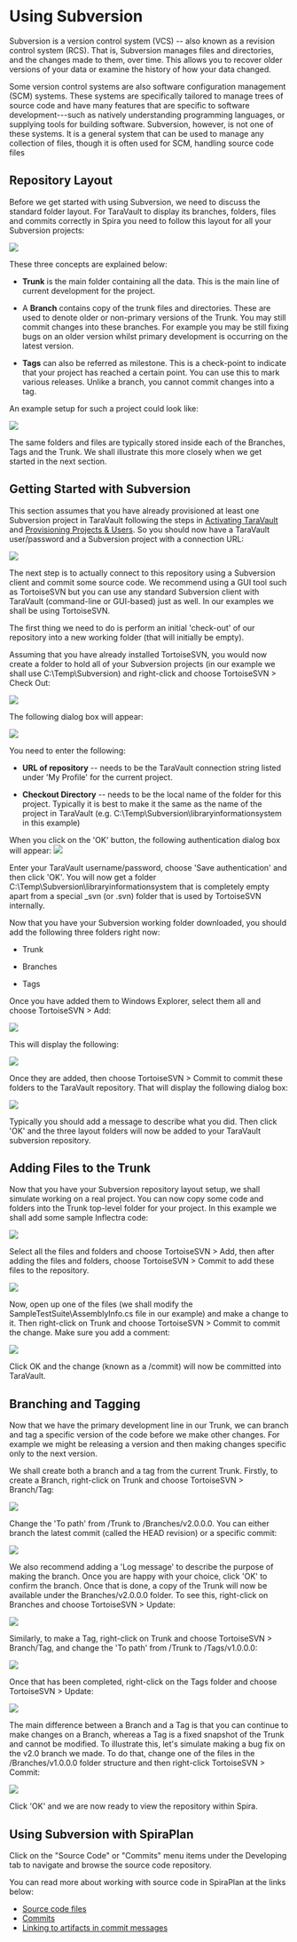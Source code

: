# Using Subversion

Subversion is a version control system (VCS) -- also known as a revision control system (RCS). That is, Subversion manages files and directories, and the changes made to them, over time. This allows you to recover older versions of your data or examine the history of how your data changed.

Some version control systems are also software configuration management (SCM) systems. These systems are specifically tailored to manage trees of source code and have many features that are specific to software development---such as natively understanding programming languages, or supplying tools for building software. Subversion, however, is not one of these systems. It is a general system that can be used to manage any collection of files, though it is often used for SCM, handling source code files


## Repository Layout

Before we get started with using Subversion, we need to discuss the standard folder layout. For TaraVault to display its branches, folders, files and commits correctly in Spira you need to follow this layout for all your Subversion projects:

 ![](img/Using_Subversion_19.png)  

These three concepts are explained below:

-   **Trunk** is the main folder containing all the data. This is the main line of current development for the project.

-   A **Branch** contains copy of the trunk files and directories. These are used to denote older or non-primary versions of the Trunk. You may still commit changes into these branches. For example you may be still fixing bugs on an older version whilst primary development is occurring on the latest version.

-   **Tags** can also be referred as milestone. This is a check-point to indicate that your project has reached a certain point. You can use this to mark various releases. Unlike a branch, you cannot commit changes into a tag.

An example setup for such a project could look like:

![](img/Using_Subversion_20.png)

The same folders and files are typically stored inside each of the Branches, Tags and the Trunk. We shall illustrate this more closely when we get started in the next section.


## Getting Started with Subversion

This section assumes that you have already provisioned at least one Subversion project in TaraVault following the steps in [Activating TaraVault](../Activating-TaraVault/) and 
[Provisioning Projects & Users](../Provisioning-Projects-&-Users/). So you should now have a TaraVault user/password and a Subversion project with a connection URL:

![](img/Using_Subversion_21.png)

The next step is to actually connect to this repository using a Subversion client and commit some source code. We recommend using a GUI tool such as TortoiseSVN but you can use any standard Subversion client with TaraVault (command-line or GUI-based) just as well. In our examples we shall be using TortoiseSVN.

The first thing we need to do is perform an initial 'check-out' of our repository into a new working folder (that will initially be empty).

Assuming that you have already installed TortoiseSVN, you would now create a folder to hold all of your Subversion projects (in our example we shall use C:\\Temp\\Subversion) and right-click and choose TortoiseSVN \> Check Out:

![](img/Using_Subversion_22.png)

The following dialog box will appear:

![](img/Using_Subversion_23.png)

You need to enter the following:

-   **URL of repository** -- needs to be the TaraVault connection string listed under 'My Profile' for the current project.

-   **Checkout Directory** -- needs to be the local name of the folder for this project. Typically it is best to make it the same as the name of the project in TaraVault (e.g. C:\\Temp\\Subversion\\libraryinformationsystem in this example)

When you click on the 'OK' button, the following authentication dialog box will appear:
![](img/Using_Subversion_24.png)

Enter your TaraVault username/password, choose 'Save authentication' and then click 'OK'. You will now get a folder C:\\Temp\\Subversion\\libraryinformationsystem that is completely empty apart from a special \_svn (or .svn) folder that is used by TortoiseSVN internally.

Now that you have your Subversion working folder downloaded, you should add the following three folders right now:

-   Trunk

-   Branches

-   Tags

Once you have added them to Windows Explorer, select them all and choose TortoiseSVN \> Add:

![](img/Using_Subversion_25.png)

This will display the following:

![](img/Using_Subversion_26.png)

Once they are added, then choose TortoiseSVN \> Commit to commit these folders to the TaraVault repository. That will display the following dialog box:

![](img/Using_Subversion_27.png)

Typically you should add a message to describe what you did. Then click
'OK' and the three layout folders will now be added to your TaraVault subversion repository.


## Adding Files to the Trunk

Now that you have your Subversion repository layout setup, we shall simulate working on a real project. You can now copy some code and folders into the Trunk top-level folder for your project. In this example we shall add some sample Inflectra code:

![](img/Using_Subversion_28.png)

Select all the files and folders and choose TortoiseSVN \> Add, then after adding the files and folders, choose TortoiseSVN \> Commit to add these files to the repository.

![](img/Using_Subversion_29.png)

Now, open up one of the files (we shall modify the SampleTestSuite\\AssemblyInfo.cs file in our example) and make a change to it. Then right-click on Trunk and choose TortoiseSVN \> Commit to commit the change. Make sure you add a comment:

![](img/Using_Subversion_30.png)

Click OK and the change (known as a /commit) will now be committed into TaraVault.


## Branching and Tagging

Now that we have the primary development line in our Trunk, we can branch and tag a specific version of the code before we make other changes. For example we might be releasing a version and then making changes specific only to the next version.

We shall create both a branch and a tag from the current Trunk. Firstly, to create a Branch, right-click on Trunk and choose TortoiseSVN \> Branch/Tag:

![](img/Using_Subversion_31.png)

Change the 'To path' from /Trunk to /Branches/v2.0.0.0. You can either branch the latest commit (called the HEAD revision) or a specific commit:

![](img/Using_Subversion_32.png)

We also recommend adding a 'Log message' to describe the purpose of making the branch. Once you are happy with your choice, click 'OK' to confirm the branch. Once that is done, a copy of the Trunk will now be available under the Branches/v2.0.0.0 folder. To see this, right-click on Branches and choose TortoiseSVN \> Update:

![](img/Using_Subversion_33.png)

Similarly, to make a Tag, right-click on Trunk and choose TortoiseSVN \> Branch/Tag, and change the 'To path' from /Trunk to /Tags/v1.0.0.0:

![](img/Using_Subversion_34.png)

Once that has been completed, right-click on the Tags folder and choose TortoiseSVN \> Update:

![](img/Using_Subversion_35.png)

The main difference between a Branch and a Tag is that you can continue to make changes on a Branch, whereas a Tag is a fixed snapshot of the Trunk and cannot be modified. To illustrate this, let's simulate making a bug fix on the v2.0 branch we made. To do that, change one of the files in the /Branches/v1.0.0.0 folder structure and then right-click TortoiseSVN \> Commit:

![](img/Using_Subversion_36.png)

Click 'OK' and we are now ready to view the repository within Spira.


## Using Subversion with SpiraPlan
Click on the "Source Code" or "Commits" menu items under the Developing tab to navigate and browse the source code repository.

You can read more about working with source code in SpiraPlan at the links below:

- [Source code files](../../Spira-User-Manual/Source-Code/#source-code-file-list)
- [Commits](../../Spira-User-Manual/Commits/#commit-list)
- [Linking to artifacts in commit messages](../../Spira-User-Manual/Commits/#linking-to-artifacts-in-commit-messages)